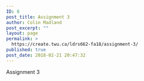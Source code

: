 ```yaml
---
ID: 8
post_title: Assignment 3
author: Colin Madland
post_excerpt: ""
layout: page
permalink: >
  https://create.twu.ca/ldrs662-fa18/assignment-3/
published: true
post_date: 2018-02-21 20:47:32
---
```

Assignment 3